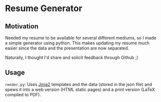 # Resume Generator

## Motivation
Needed my resume to be available for several different mediums, so I made a simple generator using python. This makes updating my resume much easier since the data and the presentation are now separated.

Naturally, I thought I'd share and solicit feedback through Github ;)

## Usage

`render.py`: Uses [Jinja2][1] templates and the data (stored in the json file) and spews it into a web version (HTML static pages) and a print version (LaTeX compiled to PDF).

[1]: http://jinja.pocoo.org/docs/ "Jinja2 Docs"